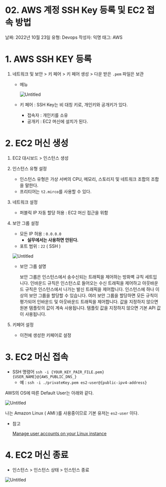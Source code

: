 # 02. AWS 계정 SSH Key 등록 및 EC2 접속 방법

날짜: 2022년 10월 23일
유형: Devops
작성자: 익명
태그: AWS

# 1. AWS SSH KEY 등록

1. 네트워크 및 보안 > 키 페어 > 키 페어 생성 > 다운 받은 `.pem` 파일은 보관
    - 메뉴
        
        ![Untitled](02%20AWS%20%E1%84%80%E1%85%A8%E1%84%8C%E1%85%A5%E1%86%BC%20SSH%20Key%20%E1%84%83%E1%85%B3%E1%86%BC%E1%84%85%E1%85%A9%E1%86%A8%20%E1%84%86%E1%85%B5%E1%86%BE%20EC2%20%E1%84%8C%E1%85%A5%E1%86%B8%E1%84%89%E1%85%A9%E1%86%A8%20%E1%84%87%E1%85%A1%E1%86%BC%E1%84%87%E1%85%A5%E1%86%B8%20013d3c8551f84e0ba44717872bc1b22e/Untitled.png)
        
    - 키 페어 : SSH Key는 비 대칭 키로, 개인키와 공개키가 있다.
        - 접속자 : 개인키를 소유
        - 공개키 : EC2 머신에 설치가 된다.

# 2. EC2 머신 생성

1. EC2 대시보드 > 인스턴스 생성
2. 인스턴스 유형 설정
    - 인스턴스 유형은 가상 서버의 CPU, 메모리, 스토리지 및 네트워크 조합의 조합을 말한다.
    - 프리티어는 `t2.mirco`를 사용할 수 있다.
3. 네트워크 설정
    - 퍼블릭 IP 자동 할당 허용 : EC2 머신 접근을 위함
4. 보안 그룹 설정
    - 모든 IP 허용 : `0.0.0.0`
        - **실무에서는 사용하면 안된다.**
    - 포트 범위 : `22` ( SSH )
    
    ![Untitled](02%20AWS%20%E1%84%80%E1%85%A8%E1%84%8C%E1%85%A5%E1%86%BC%20SSH%20Key%20%E1%84%83%E1%85%B3%E1%86%BC%E1%84%85%E1%85%A9%E1%86%A8%20%E1%84%86%E1%85%B5%E1%86%BE%20EC2%20%E1%84%8C%E1%85%A5%E1%86%B8%E1%84%89%E1%85%A9%E1%86%A8%20%E1%84%87%E1%85%A1%E1%86%BC%E1%84%87%E1%85%A5%E1%86%B8%20013d3c8551f84e0ba44717872bc1b22e/Untitled%201.png)
    
    - 보안 그룹 설명
        
        보안 그룹은 인스턴스에서 송수신되는 트래픽을 제어하는 방화벽 규칙 세트입니다. 인바운드 규칙은 인스턴스로 들어오는 수신 트래픽을 제어하고 아웃바운드 규칙은 인스턴스에서 나가는 발신 트래픽을 제어합니다. 인스턴스에 하나 이상의 보안 그룹을 할당할 수 있습니다. 여러 보안 그룹을 할당하면 모든 규칙이 평가되어 인바운드 및 아웃바운드 트래픽을 제어합니다. 값을 지정하지 않으면 원본 템플릿의 값이 계속 사용됩니다. 템플릿 값을 지정하지 않으면 기본 API 값이 사용됩니다.
        
5. 키페어 설정
    - 이전에 생성한 키페어로 설정

# 3. EC2 머신 접속

- SSH 명령어 `ssh -i {YOUR_KEY_PAIR_FILE.pem} {USER_NAME}@{AWS_PUBLIC_DNS_}`
    - 예 : `ssh -i ./privateKey.pem es2-user@{public-ipv4-address}`

AWS의 OS에 따른 Default User는 아래와 같다.

![Untitled](02%20AWS%20%E1%84%80%E1%85%A8%E1%84%8C%E1%85%A5%E1%86%BC%20SSH%20Key%20%E1%84%83%E1%85%B3%E1%86%BC%E1%84%85%E1%85%A9%E1%86%A8%20%E1%84%86%E1%85%B5%E1%86%BE%20EC2%20%E1%84%8C%E1%85%A5%E1%86%B8%E1%84%89%E1%85%A9%E1%86%A8%20%E1%84%87%E1%85%A1%E1%86%BC%E1%84%87%E1%85%A5%E1%86%B8%20013d3c8551f84e0ba44717872bc1b22e/Untitled%202.png)

나는 Amazon Linux ( AMI )를 사용중이므로 기본 유저는 `es2-user` 이다.

- 참고
    
    [Manage user accounts on your Linux instance](https://docs.aws.amazon.com/AWSEC2/latest/UserGuide/managing-users.html#ami-default-user-names)
    

# 4. EC2 머신 종료

- 인스턴스 > 인스턴스 상태 > 인스턴스 종료

![Untitled](02%20AWS%20%E1%84%80%E1%85%A8%E1%84%8C%E1%85%A5%E1%86%BC%20SSH%20Key%20%E1%84%83%E1%85%B3%E1%86%BC%E1%84%85%E1%85%A9%E1%86%A8%20%E1%84%86%E1%85%B5%E1%86%BE%20EC2%20%E1%84%8C%E1%85%A5%E1%86%B8%E1%84%89%E1%85%A9%E1%86%A8%20%E1%84%87%E1%85%A1%E1%86%BC%E1%84%87%E1%85%A5%E1%86%B8%20013d3c8551f84e0ba44717872bc1b22e/Untitled%203.png)